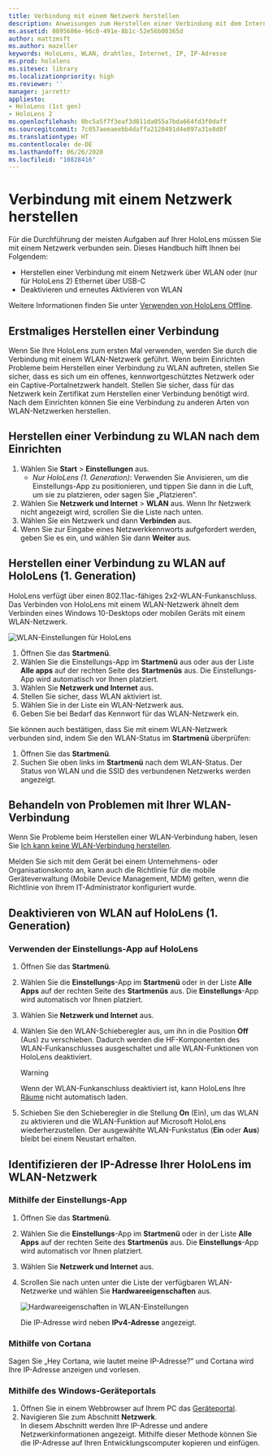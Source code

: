 ```yaml
---
title: Verbindung mit einem Netzwerk herstellen
description: Anweisungen zum Herstellen einer Verbindung mit dem Internet mit HoloLens und zum Identifizieren der IP-Adresse des Geräts.
ms.assetid: 0895606e-96c0-491e-8b1c-52e56b00365d
author: mattzmsft
ms.author: mazeller
keywords: HoloLens, WLAN, drahtlos, Internet, IP, IP-Adresse
ms.prod: hololens
ms.sitesec: library
ms.localizationpriority: high
ms.reviewer: ''
manager: jarrettr
appliesto:
- HoloLens (1st gen)
- HoloLens 2
ms.openlocfilehash: 0bc5a5f7f3eaf3d811da055a7bda664fd3f0daff
ms.sourcegitcommit: 7c057aeeaeebb4daffa2120491d4e897a31e8d0f
ms.translationtype: HT
ms.contentlocale: de-DE
ms.lasthandoff: 06/26/2020
ms.locfileid: "10828416"
---
```

# Verbindung mit einem Netzwerk herstellen

Für die Durchführung der meisten Aufgaben auf Ihrer HoloLens müssen Sie mit einem Netzwerk verbunden sein. Dieses Handbuch hilft Ihnen bei Folgendem:

- Herstellen einer Verbindung mit einem Netzwerk über WLAN oder (nur für HoloLens 2) Ethernet über USB-C
- Deaktivieren und erneutes Aktivieren von WLAN

Weitere Informationen finden Sie unter [Verwenden von HoloLens Offline](hololens-offline.md).

## Erstmaliges Herstellen einer Verbindung

Wenn Sie Ihre HoloLens zum ersten Mal verwenden, werden Sie durch die Verbindung mit einem WLAN-Netzwerk geführt. Wenn beim Einrichten Probleme beim Herstellen einer Verbindung zu WLAN auftreten, stellen Sie sicher, dass es sich um ein offenes, kennwortgeschütztes Netzwerk oder ein Captive-Portalnetzwerk handelt. Stellen Sie sicher, dass für das Netzwerk kein Zertifikat zum Herstellen einer Verbindung benötigt wird. Nach dem Einrichten können Sie eine Verbindung zu anderen Arten von WLAN-Netzwerken herstellen.

## Herstellen einer Verbindung zu WLAN nach dem Einrichten

1. Wählen Sie **Start** > **Einstellungen** aus.
   - *Nur HoloLens (1. Generation)*: Verwenden Sie Anvisieren, um die Einstellungs-App zu positionieren, und tippen Sie dann in die Luft, um sie zu platzieren, oder sagen Sie „Platzieren”.
1. Wählen Sie **Netzwerk und Internet** > **WLAN** aus. Wenn Ihr Netzwerk nicht angezeigt wird, scrollen Sie die Liste nach unten.
1. Wählen Sie ein Netzwerk und dann **Verbinden** aus.
1. Wenn Sie zur Eingabe eines Netzwerkkennworts aufgefordert werden, geben Sie es ein, und wählen Sie dann **Weiter** aus.

## Herstellen einer Verbindung zu WLAN auf HoloLens (1. Generation)

HoloLens verfügt über einen 802.11ac-fähiges 2x2-WLAN-Funkanschluss. Das Verbinden von HoloLens mit einem WLAN-Netzwerk ähnelt dem Verbinden eines Windows 10-Desktops oder mobilen Geräts mit einem WLAN-Netzwerk.

![WLAN-Einstellungen für HoloLens](./images/wifi-hololens-600px.jpg)

1. Öffnen Sie das **Startmenü**.
1. Wählen Sie die Einstellungs-App im **Startmenü** aus oder aus der Liste **Alle apps** auf der rechten Seite des **Startmenüs** aus. Die Einstellungs-App wird automatisch vor Ihnen platziert.
1. Wählen Sie **Netzwerk und Internet** aus.
1. Stellen Sie sicher, dass WLAN aktiviert ist.
1. Wählen Sie in der Liste ein WLAN-Netzwerk aus.
1. Geben Sie bei Bedarf das Kennwort für das WLAN-Netzwerk ein.

Sie können auch bestätigen, dass Sie mit einem WLAN-Netzwerk verbunden sind, indem Sie den WLAN-Status im **Startmenü** überprüfen:

1. Öffnen Sie das **Startmenü**.
1. Suchen Sie oben links im **Startmenü** nach dem WLAN-Status. Der Status von WLAN und die SSID des verbundenen Netzwerks werden angezeigt.

## Behandeln von Problemen mit Ihrer WLAN-Verbindung

Wenn Sie Probleme beim Herstellen einer WLAN-Verbindung haben, lesen Sie [Ich kann keine WLAN-Verbindung herstellen](./hololens-faq.md#i-cant-connect-to-wi-fi).

Melden Sie sich mit dem Gerät bei einem Unternehmens- oder Organisationskonto an, kann auch die Richtlinie für die mobile Geräteverwaltung (Mobile Device Management, MDM) gelten, wenn die Richtlinie von Ihrem IT-Administrator konfiguriert wurde.

## Deaktivieren von WLAN auf HoloLens (1. Generation)

### Verwenden der Einstellungs-App auf HoloLens

1. Öffnen Sie das **Startmenü**.
1. Wählen Sie die **Einstellungs**-App im **Startmenü** oder in der Liste **Alle Apps** auf der rechten Seite des **Startmenüs** aus. Die **Einstellungs**-App wird automatisch vor Ihnen platziert.
1. Wählen Sie **Netzwerk und Internet** aus.
1. Wählen Sie den WLAN-Schieberegler aus, um ihn in die Position **Off** (Aus) zu verschieben. Dadurch werden die HF-Komponenten des WLAN-Funkanschlusses ausgeschaltet und alle WLAN-Funktionen von HoloLens deaktiviert.

    > [!WARNING]
    > Wenn der WLAN-Funkanschluss deaktiviert ist, kann HoloLens Ihre [Räume](hololens-spaces.md) nicht automatisch laden.

1. Schieben Sie den Schieberegler in die Stellung **On** (Ein), um das WLAN zu aktivieren und die WLAN-Funktion auf Microsoft HoloLens wiederherzustellen. Der ausgewählte WLAN-Funkstatus (**Ein** oder **Aus**) bleibt bei einem Neustart erhalten.

## Identifizieren der IP-Adresse Ihrer HoloLens im WLAN-Netzwerk

### Mithilfe der Einstellungs-App

1. Öffnen Sie das **Startmenü**.
1. Wählen Sie die **Einstellungs**-App im **Startmenü** oder in der Liste **Alle Apps** auf der rechten Seite des **Startmenüs** aus. Die **Einstellungs**-App wird automatisch vor Ihnen platziert.
1. Wählen Sie **Netzwerk und Internet** aus.
1. Scrollen Sie nach unten unter die Liste der verfügbaren WLAN-Netzwerke und wählen Sie **Hardwareeigenschaften** aus.

    ![Hardwareeigenschaften in WLAN-Einstellungen](./images/wifi-hololens-hwdetails.jpg)

   Die IP-Adresse wird neben **IPv4-Adresse** angezeigt.

### Mithilfe von Cortana

Sagen Sie „Hey Cortana, wie lautet meine IP-Adresse?” und Cortana wird Ihre IP-Adresse anzeigen und vorlesen.

### Mithilfe des Windows-Geräteportals

1. Öffnen Sie in einem Webbrowser auf Ihrem PC das [Geräteportal](/windows/mixed-reality/using-the-windows-device-portal.md#networking).
1. Navigieren Sie zum Abschnitt **Netzwerk**.  
   In diesem Abschnitt werden Ihre IP-Adresse und andere Netzwerkinformationen angezeigt. Mithilfe dieser Methode können Sie die IP-Adresse auf Ihren Entwicklungscomputer kopieren und einfügen.
